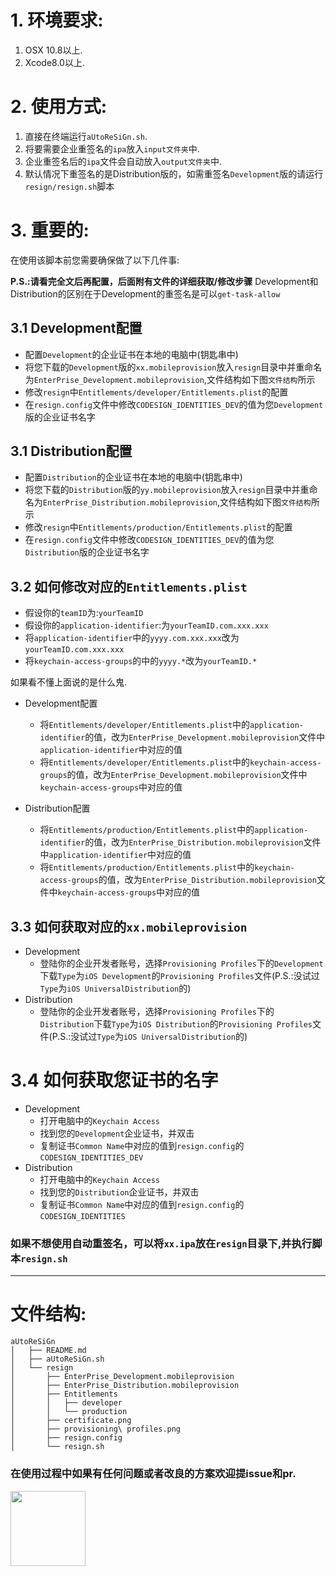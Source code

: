 # 1. 环境要求:


1.	OSX 10.8以上.
2.	Xcode8.0以上.

# 2. 使用方式:

1.	直接在终端运行`aUtoReSiGn.sh`.
2.	将要需要企业重签名的`ipa`放入`input文件夹`中.
3.	企业重签名后的`ipa`文件会自动放入`output文件夹`中.
4.	默认情况下重签名的是Distribution版的，如需重签名`Development`版的请运行`resign/resign.sh`脚本

# 3. 重要的:

在使用该脚本前您需要确保做了以下几件事:

 **P.S.:请看完全文后再配置，后面附有文件的详细获取/修改步骤** Development和Distribution的区别在于Development的重签名是可以`get-task-allow`

 ## 3.1 Development配置

 -	配置`Development`的企业证书在本地的电脑中(钥匙串中)
 -	将您下载的`Development`版的`xx.mobileprovision`放入`resign`目录中并重命名为`EnterPrise_Development.mobileprovision`,文件结构如下图`文件结构`所示
 -	修改`resign`中`Entitlements/developer/Entitlements.plist`的配置
 -	在`resign.config`文件中修改`CODESIGN_IDENTITIES_DEV`的值为您`Development`版的企业证书名字

## 3.1 Distribution配置

-	配置`Distribution`的企业证书在本地的电脑中(钥匙串中)
-	将您下载的`Distribution`版的`yy.mobileprovision`放入`resign`目录中并重命名为`EnterPrise_Distribution.mobileprovision`,文件结构如下图`文件结构`所示
-	修改`resign`中`Entitlements/production/Entitlements.plist`的配置
-	在`resign.config`文件中修改`CODESIGN_IDENTITIES_DEV`的值为您`Distribution`版的企业证书名字

## 3.2 如何修改对应的`Entitlements.plist`

-	假设你的`teamID`为:`yourTeamID`
-	假设你的`application-identifier`:为`yourTeamID.com.xxx.xxx`
-	将`application-identifier`中的`yyyy.com.xxx.xxx`改为`yourTeamID.com.xxx.xxx`
-	将`keychain-access-groups`的中的`yyyy.*`改为`yourTeamID.*`

如果看不懂上面说的是什么鬼.
- Development配置
	- 将`Entitlements/developer/Entitlements.plist`中的`application-identifier`的值，改为`EnterPrise_Development.mobileprovision`文件中`application-identifier`中对应的值
	- 将`Entitlements/developer/Entitlements.plist`中的`keychain-access-groups`的值，改为`EnterPrise_Development.mobileprovision`文件中`keychain-access-groups`中对应的值

-	Distribution配置
	-	将`Entitlements/production/Entitlements.plist`中的`application-identifier`的值，改为`EnterPrise_Distribution.mobileprovision`文件中`application-identifier`中对应的值
	-	将`Entitlements/production/Entitlements.plist`中的`keychain-access-groups`的值，改为`EnterPrise_Distribution.mobileprovision`文件中`keychain-access-groups`中对应的值

## 3.3 如何获取对应的`xx.mobileprovision`

-	Development
	-	登陆你的企业开发者账号，选择`Provisioning Profiles`下的`Development`下载`Type`为`iOS Development`的`Provisioning Profiles`文件(P.S.:没试过`Type`为`iOS UniversalDistribution`的)
-	Distribution
	-	登陆你的企业开发者账号，选择`Provisioning Profiles`下的`Distribution`下载`Type`为`iOS Distribution`的`Provisioning Profiles`文件(P.S.:没试过`Type`为`iOS UniversalDistribution`的)

# 3.4 如何获取您证书的名字
-	Development
	-	打开电脑中的`Keychain Access`
	-	找到您的`Development`企业证书，并双击
	-	复制证书`Common Name`中对应的值到`resign.config`的`CODESIGN_IDENTITIES_DEV`
-	Distribution
	-	打开电脑中的`Keychain Access`
	-	找到您的`Distribution`企业证书，并双击
	-	复制证书`Common Name`中对应的值到`resign.config`的`CODESIGN_IDENTITIES`

### 如果不想使用自动重签名，可以将`xx.ipa`放在`resign`目录下,并执行脚本`resign.sh`

---

# 文件结构:


```
aUtoReSiGn
│   ├── README.md
│   ├── aUtoReSiGn.sh
│   └── resign
│       ├── EnterPrise_Development.mobileprovision
│       ├── EnterPrise_Distribution.mobileprovision
│       ├── Entitlements
│       │   ├── developer
│       │   └── production
│       ├── certificate.png
│       ├── provisioning\ profiles.png
│       ├── resign.config
│       └── resign.sh
```

### 在使用过程中如果有任何问题或者改良的方案欢迎提issue和pr.

<img src="https://mrchens.github.io/images/wechat_qrcode.jpg" width="120" height="120" align=left /><!-- <img src="https://mrchens.github.io/images/wechat_reward.JPG" width="120" height="120" align=right /><img src="https://mrchens.github.io/images/alipay_reward.jpg" width="120" height="120" align=right /> -->
